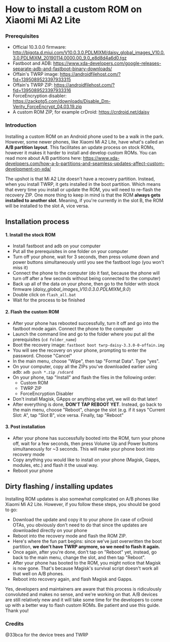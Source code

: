# How to install a custom ROM on Xiaomi Mi A2 Lite

### Prerequisites
* Official 10.3.0.0 firmware: http://bigota.d.miui.com/V10.0.3.0.PDLMIXM/daisy_global_images_V10.0.3.0.PDLMIXM_20190114.0000.00_9.0_e8d8d4a6d0.tgz
* Fastboot and ADB: https://www.xda-developers.com/google-releases-separate-adb-and-fastboot-binary-downloads/
* Offain's TWRP image: https://androidfilehost.com/?fid=1395089523397933315
* Offain's TWRP ZIP: https://androidfilehost.com/?fid=1395089523397933316
* ForceEncryption disabler: https://zackptg5.com/downloads/Disable_Dm-Verity_ForceEncrypt_04.03.19.zip
* A custom ROM ZIP, for example crDroid: https://crdroid.net/daisy

### Introduction
Installing a custom ROM on an Android phone used to be a walk in the park. However, some newer phones, like Xiaomi Mi A2 Lite, have what's called an **A/B partition layout**. This facilitates an update process on stock ROMs, however it makes it harder to install and develop custom ROMs. You can read more about A/B partitions here: https://www.xda-developers.com/how-a-b-partitions-and-seamless-updates-affect-custom-development-on-xda/  

The upshot is that Mi A2 Lite doesn't have a recovery partition. Instead, when you install TWRP, it gets installed in the boot partition. Which means that every time you install or update the ROM, you will need to re-flash the recovery ZIP. One more thing to keep in mind is that the ROM **always gets installed to another slot**. Meaning, if you're currently in the slot B, the ROM will be installed to the slot A, vice versa. 

## Installation process

#### 1. Install the stock ROM
* Install fastboot and adb on your computer
* Put all the prerequisites in one folder on your computer
* Turn off your phone, wait for 3 seconds, then press volume down and power buttons simultaneously until you see the fastboot logo (you won't miss it)
* Connect the phone to the computer (do it fast, because the phone will turn off after a few seconds without being connected to the computer)
* Back up all of the data on your phone, then go to the folder with stock firmware (*daisy_global_images_V10.0.3.0.PDLMIXM_9.0*)
* Double click on `flash_all.bat` 
* Wait for the process to be finished

#### 2. Flash the custom ROM
* After your phone has rebooted successfully, turn it off and go into the fastboot mode again. Connect the phone to the computer
* Launch the command line and go to the folder where you put all the prerequisites (`cd Folder_name`)
* Boot the recovery image: `fastboot boot twrp-daisy-3.3.0-0-offain.img`
* You will see the recovery on your phone, prompting to enter the password. Choose "Cancel"
* In the main menu, choose "Wipe", then tap "Format Data". Type "yes".
* On your computer, copy all the ZIPs you've downloaded earlier using adb: `adb push *.zip /sdcard`
* On your phone, tap "Install" and flash the files in the following order:
  * Custom ROM
  * TWRP ZIP
  * ForceEncryption Disabler
* Don't install Magisk, GApps or anything else yet, we will do that later!
* After everything is done, **DON'T TAP REBOOT YET**. Instead, go back to the main menu, choose "Reboot", change the slot (e.g. if it says "Current Slot: A", tap "Slot B", vice versa. Finally, tap "Reboot"

#### 3. Post installation
* After your phone has successfully booted into the ROM, turn your phone off, wait for a few seconds, then press Volume Up and Power buttons simultaneously for ~3 seconds. This will make your phone boot into recovery mode
* Copy anything you would like to install on your phone (Magisk, Gapps, modules, etc.) and flash it the usual way.
* Reboot your phone

## Dirty flashing / installing updates
Installing ROM updates is also somewhat complicated on A/B phones like Xiaomi Mi A2 Lite. However, if you follow these steps, you should be good to go:

* Download the update and copy it to your phone (in case of crDroid OTAs, you obviously don't need to do that since the updates are downloaded directly on your phone
* Reboot into the recovery mode and flash the ROM ZIP.
* Here's where the fun part begins: since we've just overwritten the boot partition, **we don't have TWRP anymore, so we need to flash it again.** 
* Once again, after you're done, don't tap on "Reboot" yet, instead, go back to the main menu, change the slot, and then tap "Reboot".
* After your phone has booted to the ROM, you might notice that Magisk is now gone. That's because Magisk's survival script doesn't work all that well on A/B phones.
* Reboot into recovery again, and flash Magisk and Gapps. 

Yes, developers and maintainers are aware that this process is ridiculously convoluted and makes no sense, and we're working on that. A/B devices are still relatively new and it will take some time for the developers to come up with a better way to flash custom ROMs. Be patient and use this guide. Thank you!

### Credits
@33bca for the device trees and TWRP
